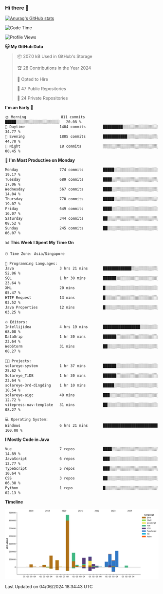 ### Hi there 👋

[![Anurag's GitHub stats](https://github-readme-stats.vercel.app/api?username=xiumu2017&show_icons=true&theme=radical)](https://github.com/anuraghazra/github-readme-stats)

<!--
**xiumu2017/xiumu2017** is a ✨ _special_ ✨ repository because its `README.md` (this file) appears on your GitHub profile.

Here are some ideas to get you started:

- 🔭 I’m currently working on ...
- 🌱 I’m currently learning ...
- 👯 I’m looking to collaborate on ...
- 🤔 I’m looking for help with ...
- 💬 Ask me about ...
- 📫 How to reach me: ...
- 😄 Pronouns: ...
- ⚡ Fun fact: ...
-->

<!--START_SECTION:waka-->
![Code Time](http://img.shields.io/badge/Code%20Time-2%2C136%20hrs%2036%20mins-blue)

![Profile Views](http://img.shields.io/badge/Profile%20Views-0-blue)

**🐱 My GitHub Data** 

> 📦 207.0 kB Used in GitHub's Storage 
 > 
> 🏆 28 Contributions in the Year 2024
 > 
> 💼 Opted to Hire
 > 
> 📜 47 Public Repositories 
 > 
> 🔑 24 Private Repositories 
 > 
**I'm an Early 🐤** 

```text
🌞 Morning                811 commits         █████░░░░░░░░░░░░░░░░░░░░   20.08 % 
🌆 Daytime                1404 commits        █████████░░░░░░░░░░░░░░░░   34.77 % 
🌃 Evening                1805 commits        ███████████░░░░░░░░░░░░░░   44.70 % 
🌙 Night                  18 commits          ░░░░░░░░░░░░░░░░░░░░░░░░░   00.45 % 
```
📅 **I'm Most Productive on Monday** 

```text
Monday                   774 commits         █████░░░░░░░░░░░░░░░░░░░░   19.17 % 
Tuesday                  689 commits         ████░░░░░░░░░░░░░░░░░░░░░   17.06 % 
Wednesday                567 commits         ████░░░░░░░░░░░░░░░░░░░░░   14.04 % 
Thursday                 770 commits         █████░░░░░░░░░░░░░░░░░░░░   19.07 % 
Friday                   649 commits         ████░░░░░░░░░░░░░░░░░░░░░   16.07 % 
Saturday                 344 commits         ██░░░░░░░░░░░░░░░░░░░░░░░   08.52 % 
Sunday                   245 commits         ██░░░░░░░░░░░░░░░░░░░░░░░   06.07 % 
```


📊 **This Week I Spent My Time On** 

```text
🕑︎ Time Zone: Asia/Singapore

💬 Programming Languages: 
Java                     3 hrs 21 mins       █████████████░░░░░░░░░░░░   52.86 % 
SQL                      1 hr 30 mins        ██████░░░░░░░░░░░░░░░░░░░   23.64 % 
XML                      20 mins             █░░░░░░░░░░░░░░░░░░░░░░░░   05.47 % 
HTTP Request             13 mins             █░░░░░░░░░░░░░░░░░░░░░░░░   03.52 % 
Java Properties          12 mins             █░░░░░░░░░░░░░░░░░░░░░░░░   03.25 % 

🔥 Editors: 
Intellijidea             4 hrs 19 mins       █████████████████░░░░░░░░   68.08 % 
DataGrip                 1 hr 30 mins        ██████░░░░░░░░░░░░░░░░░░░   23.64 % 
WebStorm                 31 mins             ██░░░░░░░░░░░░░░░░░░░░░░░   08.27 % 

🐱‍💻 Projects: 
solareye-system          1 hr 37 mins        ██████░░░░░░░░░░░░░░░░░░░   25.62 % 
Solareye_TiDB            1 hr 30 mins        ██████░░░░░░░░░░░░░░░░░░░   23.64 % 
solareye-3rd-dingding    1 hr 10 mins        █████░░░░░░░░░░░░░░░░░░░░   18.54 % 
solareye-aigc            48 mins             ███░░░░░░░░░░░░░░░░░░░░░░   12.72 % 
vitepress-nav-template   31 mins             ██░░░░░░░░░░░░░░░░░░░░░░░   08.27 % 

💻 Operating System: 
Windows                  6 hrs 21 mins       █████████████████████████   100.00 % 
```

**I Mostly Code in Java** 

```text
Vue                      7 repos             ████░░░░░░░░░░░░░░░░░░░░░   14.89 % 
JavaScript               6 repos             ███░░░░░░░░░░░░░░░░░░░░░░   12.77 % 
TypeScript               5 repos             ███░░░░░░░░░░░░░░░░░░░░░░   10.64 % 
CSS                      3 repos             ██░░░░░░░░░░░░░░░░░░░░░░░   06.38 % 
Python                   1 repo              █░░░░░░░░░░░░░░░░░░░░░░░░   02.13 % 
```



**Timeline**

![Lines of Code chart](https://raw.githubusercontent.com/xiumu2017/xiumu2017/main/assets/bar_graph.png)


 Last Updated on 04/06/2024 18:34:43 UTC
<!--END_SECTION:waka-->
